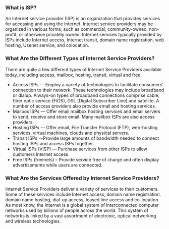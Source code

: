 ### What is ISP?
An Internet service provider (ISP) is an organization that provides services for accessing and using the Internet. Internet service providers may be organized in various forms, such as commercial, community-owned, non-profit, or otherwise privately owned.
Internet services typically provided by ISPs include Internet access, Internet transit, domain name registration, web hosting, Usenet service, and colocation.

### What Are the Different Types of Internet Service Providers?

There are quite a few different types of Internet Service Providers available today, including access, mailbox, hosting, transit, virtual and free.

* Access ISPs — Employ a variety of technologies to facilitate consumers’ connection to their network. These technologies may include broadband or dialup. Always-on types of broadband connections comprise cable, fiber optic service (FiOS), DSL (Digital Subscriber Line) and satellite. A number of access providers also provide email and hosting services. 
* Mailbox ISPs — Offer email mailbox hosting services and email servers to send, receive and store email. Many mailbox ISPs are also access providers. 
* Hosting ISPs — Offer email, File Transfer Protocol (FTP), web-hosting services, virtual machines, clouds and physical servers. 
* Transit ISPs —Provide large amounts of bandwidth needed to connect hosting ISPs and access ISPs together. 
* Virtual ISPs (VISP) — Purchase services from other ISPs to allow customers Internet access. 
* Free ISPs (freenets) – Provide service free of charge and often display advertisements while users are connected.

### What Are the Services Offered by Internet Service Providers?

Internet Service Providers deliver a variety of services to their customers. Some of these services include Internet access, domain name registration, domain name hosting, dial-up access, leased line access and co-location. As most know, the Internet is a global system of interconnected computer networks used by billions of people across the world. This system of networks is linked by a vast assortment of electronic, optical networking and wireless technologies.
